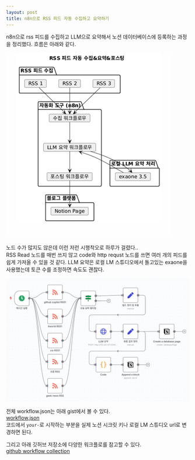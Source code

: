 ```yaml
---
layout: post
title: n8n으로 RSS 피드 자동 수집하고 요약하기
---
```


n8n으로 rss 피드를 수집하고 LLM으로 요약해서 노션 데이터베이스에 등록하는 과정을 정리했다.
흐름은 아래와 같다.  

[![](/img/2025_06_30/img1.png)](https://gist.github.com/surinkim/c23706081b1ab524e356d0dca1f39014)


노드 수가 많지도 않은데 이런 저런 시행착오로 하루가 걸렸다..  
RSS Read 노드를 매번 쓰지 않고 code와 http requst 노드를 쓰면 여러 개의 피드를 쉽게 가져올 수 있을 것 같다.
LLM 요약은 로컬 LM 스튜디오에서 돌고있는 exaone을 사용했는데 토큰 수를 조정하면 속도도 괜찮다.

![워크플로우](/img/2025_06_30/img3.png)


전체 workflow.json는 아래 gist에서 볼 수 있다.    
[workflow.json](https://gist.github.com/surinkim/3bede642d1c70341554f99298d08016c)  
코드에서 `your-`로 시작하는 부분을 실제 노션 시크릿 키나 로컬 LM 스튜디오 url로 변경하면 된다.

그리고 아래 깃허브 저장소에 다양한 워크플로를 참고할 수 있다.  
[github workflow collection](https://github.com/Zie619/n8n-workflows)  